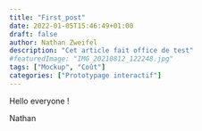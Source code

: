 ```yaml
---
title: "First_post"
date: 2022-01-05T15:46:49+01:00
draft: false
author: Nathan Zweifel
description: "Cet article fait office de test"
#featuredImage: "IMG_20210812_122248.jpg"
tags: ["Mockup", "Coût"]
categories: ["Prototypage interactif"]
---
```


Hello everyone !

Nathan
